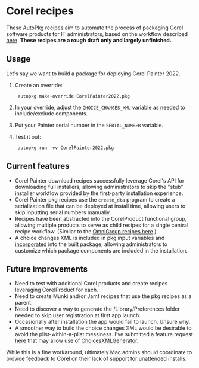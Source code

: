 # Corel recipes

These AutoPkg recipes aim to automate the process of packaging Corel software products for IT administrators, based on the workflow described [here](https://community.jamf.com/t5/jamf-pro/deploying-corel-painter-2018-to-a-lab/m-p/205674). **These recipes are a rough draft only and largely unfinished.**

## Usage

Let's say we want to build a package for deploying Corel Painter 2022.

1. Create an override:

        autopkg make-override CorelPainter2022.pkg

1. In your override, adjust the `CHOICE_CHANGES_XML` variable as needed to include/exclude components.

1. Put your Painter serial number in the `SERIAL_NUMBER` variable.

1. Test it out:

        autopkg run -vv CorelPainter2022.pkg

## Current features

- Corel Painter download recipes successfully leverage Corel's API for downloading full installers, allowing administrators to skip the "stub" installer workflow provided by the first-party installation experience.
- Corel Painter pkg recipes use the `create_dta` program to create a serialization file that can be deployed at install time, allowing users to skip inputting serial numbers manually.
- Recipes have been abstracted into the CorelProduct functional group, allowing multiple products to serve as child recipes for a single central recipe workflow. (Similar to the [OmniGroup recipes here](https://github.com/autopkg/recipes/tree/master/OmniGroup).)
- A choice changes XML is included in pkg input variables and [incorporated](https://sneakypockets.wordpress.com/2020/03/17/creating-a-wrapper-package-for-a-choices-xml-file/) into the built package, allowing administrators to customize which package components are included in the installation.

## Future improvements

- Need to test with additional Corel products and create recipes leveraging CorelProduct for each.
- Need to create Munki and/or Jamf recipes that use the pkg recipes as a parent.
- Need to discover a way to generate the /Library/Preferences folder needed to skip user registration at first app launch.
- Occasionally after installation the app would fail to launch. Unsure why.
- A smoother way to build the choice changes XML would be desirable to avoid the plist-within-a-plist messiness. I've submitted a feature request [here](https://github.com/autopkg/grahampugh-recipes/issues/81) that may allow use of [ChoicesXMLGenerator](https://github.com/autopkg/grahampugh-recipes/blob/main/CommonProcessors/ChoicesXMLGenerator.py).

While this is a fine workaround, ultimately Mac admins should coordinate to provide feedback to Corel on their lack of support for unattended installs.
